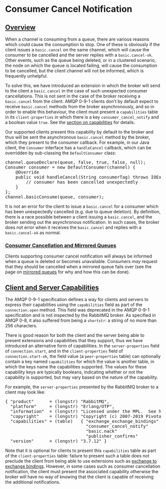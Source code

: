 <!--
Copyright (c) 2007-2019 Pivotal Software, Inc.

All rights reserved. This program and the accompanying materials
are made available under the terms of the under the Apache License,
Version 2.0 (the "License”); you may not use this file except in compliance
with the License. You may obtain a copy of the License at

http://www.apache.org/licenses/LICENSE-2.0

Unless required by applicable law or agreed to in writing, software
distributed under the License is distributed on an "AS IS" BASIS,
WITHOUT WARRANTIES OR CONDITIONS OF ANY KIND, either express or implied.
See the License for the specific language governing permissions and
limitations under the License.
-->

# Consumer Cancel Notification

## <a id="overview" class="anchor" href="#overview">Overview</a>

When a channel is consuming from a queue, there are various
reasons which could cause the consumption to stop. One of
these is obviously if the client issues a
`basic.cancel` on the same channel, which will
cause the consumer to be cancelled and the server replies
with a `basic.cancel-ok`. Other events, such as
the queue being deleted, or in a clustered scenario, the
node on which the queue is located failing, will cause the
consumption to be cancelled, but the client channel will not
be informed, which is frequently unhelpful.

To solve this, we have introduced an extension in which the
broker will send to the client a `basic.cancel`
in the case of such unexpected consumer cancellations. This
is not sent in the case of the broker receiving a
`basic.cancel` from the client. AMQP 0-9-1
clients don't by default expect to receive
`basic.cancel` methods from the broker
asynchronously, and so in order to enable this behaviour,
the client must present a `capabilities` table in
its `client-properties` in which there is a key
`consumer_cancel_notify` and a boolean value
`true`. See the [section on capabilities](#capabilities) for details.

Our supported clients present this capability by default to
the broker and thus will be sent the asynchronous
`basic.cancel` method by the broker, which they
present to the consumer callback. For example, in our Java
client, the `Consumer` interface has a
`handleCancel` callback, which can be overridden
by sub-classing the `DefaultConsumer` class:

<pre class="lang-java">
channel.queueDeclare(queue, false, true, false, null);
Consumer consumer = new DefaultConsumer(channel) {
    @Override
    public void handleCancel(String consumerTag) throws IOException {
        // consumer has been cancelled unexpectedly
    }
};
channel.basicConsume(queue, consumer);
</pre>

It is not an error for the client to issue a
`basic.cancel` for a consumer which has been
unexpectedly cancelled (e.g. due to queue deletion). By
definition, there is a race possible between a client
issuing a `basic.cancel`, and the broker sending
out the asynchronous notification. In such cases, the broker
does not error when it receives the
`basic.cancel` and replies with a
`basic.cancel-ok` as normal.

### <a id="mirroring" class="anchor" href="#mirroring">Consumer Cancellation and Mirrored Queues</a>

Clients supporting consumer cancel notification will always be
informed when a queue is deleted or becomes
unavailable. Consumers <em>may</em> request that they should be cancelled
when a mirrored queue fails over (see the page on [mirrored queues](/ha.html)
for why and how this can be done).


## <a id="capabilities" class="anchor" href="#capabilities">Client and Server Capabilities</a>

The AMQP 0-9-1 specification defines a
way for clients and servers to express their capabilities using
the `capabilities` field as part of the
`connection.open` method. This field was
deprecated in the AMQP 0-9-1 specification and is not
inspected by the RabbitMQ broker. As specified in AMQP 0-8,
it also suffered from being a `shortstr`: a
string of no more than 256 characters.

There is good reason for both the client and the server
being able to present extensions and capabilities that they
support, thus we have introduced an alternative form of
capabilities. In the `server-properties` field of
`connection.start`, and in the
`client-properties` field of
`connection.start-ok`, the field value (a
`peer-properties` table) can optionally contain a
key named `capabilities` for which the value is
another table, in which the keys name the capabilities
supported. The values for these capability keys are
typically booleans, indicating whether or not the capability
is supported, but may vary based on the nature of the
capability.

For example, the `server-properties` presented by
the RabbitMQ broker to a client may look like:

<pre class="lang-haskell">
{ "product"      = (longstr) "RabbitMQ",
  "platform"     = (longstr) "Erlang/OTP",
  "information"  = (longstr) "Licensed under the MPL.  See https://www.rabbitmq.com/",
  "copyright"    = (longstr) "Copyright (c) 2007-2019 Pivotal Software, Inc.",
  "capabilities" = (table)   { "exchange_exchange_bindings" = (bool) true,
                               "consumer_cancel_notify"     = (bool) true,
                               "basic.nack"                 = (bool) true,
                               "publisher_confirms"         = (bool) true },
  "version"      = (longstr) "3.7.12" }
</pre>

Note that it is optional for clients to present this
`capabilities` table as part of the
`client-properties` table: failure to present
such a table does not preclude the client from being able to
use extensions such as [exchange to exchange bindings](/e2e.html).
However, in some cases such as consumer cancellation notification,
the client must present the associated capability otherwise the broker will have no
way of knowing that the client is capable of receiving the additional notifications.
